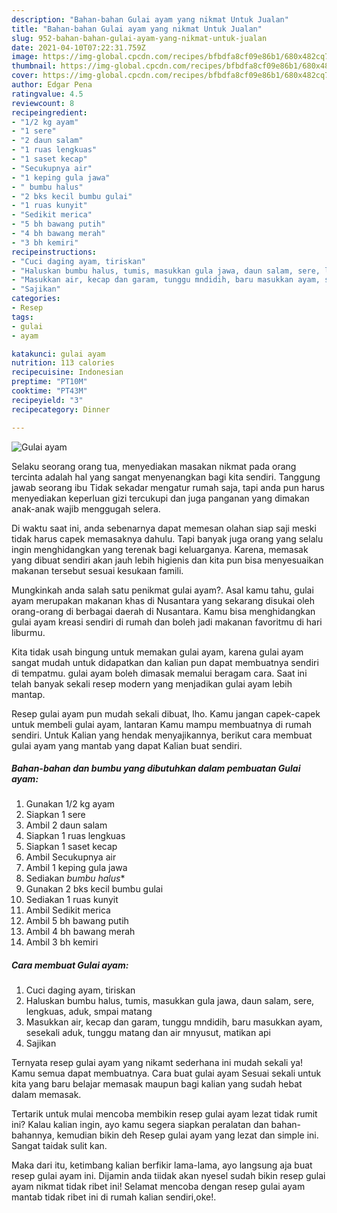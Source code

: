 ```yaml
---
description: "Bahan-bahan Gulai ayam yang nikmat Untuk Jualan"
title: "Bahan-bahan Gulai ayam yang nikmat Untuk Jualan"
slug: 952-bahan-bahan-gulai-ayam-yang-nikmat-untuk-jualan
date: 2021-04-10T07:22:31.759Z
image: https://img-global.cpcdn.com/recipes/bfbdfa8cf09e86b1/680x482cq70/gulai-ayam-foto-resep-utama.jpg
thumbnail: https://img-global.cpcdn.com/recipes/bfbdfa8cf09e86b1/680x482cq70/gulai-ayam-foto-resep-utama.jpg
cover: https://img-global.cpcdn.com/recipes/bfbdfa8cf09e86b1/680x482cq70/gulai-ayam-foto-resep-utama.jpg
author: Edgar Pena
ratingvalue: 4.5
reviewcount: 8
recipeingredient:
- "1/2 kg ayam"
- "1 sere"
- "2 daun salam"
- "1 ruas lengkuas"
- "1 saset kecap"
- "Secukupnya air"
- "1 keping gula jawa"
- " bumbu halus"
- "2 bks kecil bumbu gulai"
- "1 ruas kunyit"
- "Sedikit merica"
- "5 bh bawang putih"
- "4 bh bawang merah"
- "3 bh kemiri"
recipeinstructions:
- "Cuci daging ayam, tiriskan"
- "Haluskan bumbu halus, tumis, masukkan gula jawa, daun salam, sere, lengkuas, aduk, smpai matang"
- "Masukkan air, kecap dan garam, tunggu mndidih, baru masukkan ayam, sesekali aduk, tunggu matang dan air mnyusut, matikan api"
- "Sajikan"
categories:
- Resep
tags:
- gulai
- ayam

katakunci: gulai ayam 
nutrition: 113 calories
recipecuisine: Indonesian
preptime: "PT10M"
cooktime: "PT43M"
recipeyield: "3"
recipecategory: Dinner

---
```



![Gulai ayam](https://img-global.cpcdn.com/recipes/bfbdfa8cf09e86b1/680x482cq70/gulai-ayam-foto-resep-utama.jpg)

Selaku seorang orang tua, menyediakan masakan nikmat pada orang tercinta adalah hal yang sangat menyenangkan bagi kita sendiri. Tanggung jawab seorang ibu Tidak sekadar mengatur rumah saja, tapi anda pun harus menyediakan keperluan gizi tercukupi dan juga panganan yang dimakan anak-anak wajib menggugah selera.

Di waktu  saat ini, anda sebenarnya dapat memesan olahan siap saji meski tidak harus capek memasaknya dahulu. Tapi banyak juga orang yang selalu ingin menghidangkan yang terenak bagi keluarganya. Karena, memasak yang dibuat sendiri akan jauh lebih higienis dan kita pun bisa menyesuaikan makanan tersebut sesuai kesukaan famili. 



Mungkinkah anda salah satu penikmat gulai ayam?. Asal kamu tahu, gulai ayam merupakan makanan khas di Nusantara yang sekarang disukai oleh orang-orang di berbagai daerah di Nusantara. Kamu bisa menghidangkan gulai ayam kreasi sendiri di rumah dan boleh jadi makanan favoritmu di hari liburmu.

Kita tidak usah bingung untuk memakan gulai ayam, karena gulai ayam sangat mudah untuk didapatkan dan kalian pun dapat membuatnya sendiri di tempatmu. gulai ayam boleh dimasak memalui beragam cara. Saat ini telah banyak sekali resep modern yang menjadikan gulai ayam lebih mantap.

Resep gulai ayam pun mudah sekali dibuat, lho. Kamu jangan capek-capek untuk membeli gulai ayam, lantaran Kamu mampu membuatnya di rumah sendiri. Untuk Kalian yang hendak menyajikannya, berikut cara membuat gulai ayam yang mantab yang dapat Kalian buat sendiri.

<!--inarticleads1-->

##### Bahan-bahan dan bumbu yang dibutuhkan dalam pembuatan Gulai ayam:

1. Gunakan 1/2 kg ayam
1. Siapkan 1 sere
1. Ambil 2 daun salam
1. Siapkan 1 ruas lengkuas
1. Siapkan 1 saset kecap
1. Ambil Secukupnya air
1. Ambil 1 keping gula jawa
1. Sediakan  *bumbu halus**
1. Gunakan 2 bks kecil bumbu gulai
1. Sediakan 1 ruas kunyit
1. Ambil Sedikit merica
1. Ambil 5 bh bawang putih
1. Ambil 4 bh bawang merah
1. Ambil 3 bh kemiri




<!--inarticleads2-->

##### Cara membuat Gulai ayam:

1. Cuci daging ayam, tiriskan
1. Haluskan bumbu halus, tumis, masukkan gula jawa, daun salam, sere, lengkuas, aduk, smpai matang
1. Masukkan air, kecap dan garam, tunggu mndidih, baru masukkan ayam, sesekali aduk, tunggu matang dan air mnyusut, matikan api
1. Sajikan




Ternyata resep gulai ayam yang nikamt sederhana ini mudah sekali ya! Kamu semua dapat membuatnya. Cara buat gulai ayam Sesuai sekali untuk kita yang baru belajar memasak maupun bagi kalian yang sudah hebat dalam memasak.

Tertarik untuk mulai mencoba membikin resep gulai ayam lezat tidak rumit ini? Kalau kalian ingin, ayo kamu segera siapkan peralatan dan bahan-bahannya, kemudian bikin deh Resep gulai ayam yang lezat dan simple ini. Sangat taidak sulit kan. 

Maka dari itu, ketimbang kalian berfikir lama-lama, ayo langsung aja buat resep gulai ayam ini. Dijamin anda tiidak akan nyesel sudah bikin resep gulai ayam nikmat tidak ribet ini! Selamat mencoba dengan resep gulai ayam mantab tidak ribet ini di rumah kalian sendiri,oke!.

